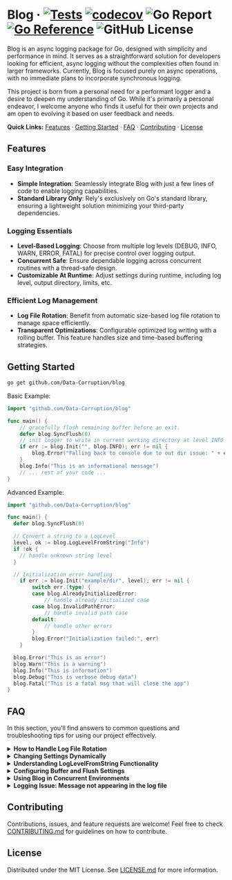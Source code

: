 # Blog · [![Tests](https://github.com/Data-Corruption/blog/actions/workflows/tests.yml/badge.svg)](https://github.com/Data-Corruption/blog/actions/workflows/tests.yml) [![codecov](https://codecov.io/github/Data-Corruption/blog/graph/badge.svg?token=HGC6QI86EG)](https://codecov.io/github/Data-Corruption/blog) ![Go Report](https://img.shields.io/badge/go%20report-A+-brightgreen.svg?style=flat) [![Go Reference](https://pkg.go.dev/badge/github.com/Data-Corruption/blog.svg)](https://pkg.go.dev/github.com/Data-Corruption/blog) ![GitHub License](https://img.shields.io/github/license/Data-Corruption/blog)

Blog is an async logging package for Go, designed with simplicity and performance in mind. It serves as a straightforward solution for developers looking for efficient, async logging without the complexities often found in larger frameworks. Currently, Blog is focused purely on async operations, with no immediate plans to incorporate synchronous logging.

This project is born from a personal need for a performant logger and a desire to deepen my understanding of Go. While it's primarily a personal endeavor, I welcome anyone who finds it useful for their own projects and am open to evolving it based on user feedback and needs.

**Quick Links:** [Features](#features) · [Getting Started](#getting-started) · [FAQ](#faq) · [Contributing](#contributing) · [License](#license)

## Features

### Easy Integration
- **Simple Integration**: Seamlessly integrate Blog with just a few lines of code to enable logging capabilities.
- **Standard Library Only**: Rely's exclusively on Go's standard library, ensuring a lightweight solution minimizing your third-party dependencies.

### Logging Essentials
- **Level-Based Logging**: Choose from multiple log levels (DEBUG, INFO, WARN, ERROR, FATAL) for precise control over logging output.
- **Concurrent Safe**: Ensure dependable logging across concurrent routines with a thread-safe design.
- **Customizable At Runtime**: Adjust settings during runtime, including log level, output directory, limits, etc.

### Efficient Log Management
- **Log File Rotation**: Benefit from automatic size-based log file rotation to manage space efficiently.
- **Transparent Optimizations**: Configurable optimized log writing with a rolling buffer. This feature handles size and time-based buffering strategies.

## Getting Started

```sh
go get github.com/Data-Corruption/blog
```

Basic Example:

```go
import "github.com/Data-Corruption/blog"

func main() {
    // gracefully flush remaining buffer before an exit.
    defer blog.SyncFlush(0)
    // init logger to write in current working directory at level INFO
    if err := blog.Init("", blog.INFO); err != nil {
        blog.Error("Falling back to console due to out dir issue: " + err.Error())
    }
    blog.Info("This is an informational message")
    // ... rest of your code ...
}
```

Advanced Example:

```go
import "github.com/Data-Corruption/blog"

func main() {
  defer blog.SyncFlush(0)

  // Convert a string to a LogLevel
  level, ok := blog.LogLevelFromString("Info")
  if !ok {
    // handle unknown string level
  }

  // Initialization error handling
	if err := blog.Init("example/dir", level); err != nil {
		switch err.(type) {
		case blog.AlreadyInitializedError:
			// handle already initialized case
		case blog.InvalidPathError:
			// handle invalid path case
		default:
			// handle other errors
		}
		blog.Error("Initialization failed:", err)
	}

  blog.Error("This is an error")
  blog.Warn("This is a warning")
  blog.Info("This is information")
  blog.Debug("This is verbose debug data")
  blog.Fatal("This is a fatal msg that will close the app")
}
```

## FAQ

In this section, you'll find answers to common questions and troubleshooting tips for using our project effectively.

<details>
<summary><b>How to Handle Log File Rotation</b></summary>

Question: What happens when the log file reaches its maximum size, and how can I manage it?

Answer: Blog automatically handles log file rotation based on the size limit you set. Once the latest.log file exceeds the specified maximum size, it's renamed with the current date and time, and a new latest.log file is created. You can adjust the maximum file size using `blog.SetMaxFileSize(size)`. This ensures your logs are manageable and prevents excessive file growth.
</details>

<details>
<summary><b>Changing Settings Dynamically</b></summary>

Question: Can I change the logger's settings at runtime, and how?

Answer: Yes, you can dynamically adjust various settings in the logger. Due to the async nature of the logger these settings may take a few ms to update. Here is a list of available methods to update settings:
- `SetLevel(level LogLevel)`
- `SetUseConsole(use bool)`
- `SetMaxWriteBufSize(size int)`
- `SetMaxFileSize(size int)`
- `SetDirPath(path string)`
- `SetFlushInterval(d time.Duration)`
</details>

<details>
<summary><b>Understanding LogLevelFromString Functionality</b></summary>

Question: What does blog.LogLevelFromString("string") do, and how should I handle unknown log levels?

Answer: The function blog.LogLevelFromString("string") converts a string representation of a log level (like "info" or "debug") into a Blog's LogLevel. If the string doesn't match any known log levels, it returns false as the second return value. The case of the characters is irrelevant as they are all upcased before checking.
</details>

<details>
<summary><b>Configuring Buffer and Flush Settings</b></summary>

**Question**: How can I optimize performance by configuring the internal buffer and flush intervals?

**Answer**: Blog optimizes log writing using a rolling buffer, which automatically flushes based on two configurable events:

  - **Buffer Size Limit Reached**: When the buffer accumulates to a certain size, it triggers a flush. You can set this threshold with `blog.SetMaxWriteBufSize(size)`. The default size is 4KB. Adjusting this allows you to balance between performance and real-time logging based on your application's needs.

  - **Time Interval Elapsed**: The buffer also flushes periodically after a specified time interval, ensuring logs are written even during low activity. Set this interval with `blog.SetFlushInterval(amountOfTime)`. The default interval is 5 seconds. Shortening this time ensures more frequent writes, while lengthening it can reduce disk I/O in less critical applications.

Both settings are crucial for tailoring Blog's performance to match your specific logging requirements and operational environment.
</details>

<details>
<summary><b>Using Blog in Concurrent Environments</b></summary>

**Question**: Is Blog suitable for concurrent environments, and are there any special considerations for synchronous operations?

**Answer**: Blog is inherently safe for concurrent use in applications utilizing multiple goroutines. It manages access to log files asynchronously, ensuring thread safety without the need for additional synchronization in most scenarios. However, due to its asynchronous nature, if you require synchronous logging, i recommend checking out one of GO's many libs that support sync operation, here is one if interested:
- **zap**: https://github.com/uber-go/zap
</details>

<details>
<summary><b>Logging Issue: Message not appearing in the log file</b></summary>
  
**Question**: After logging a message, flushing, and then reading the log file, why doesn't it contain my message?

**Answer**: This is likely due to the asynchronous nature of our logging system, which utilizes goroutines and channels. These processes require some time to execute. To resolve this:
  - **Step 1**: Wait for a few milliseconds after logging your message before flushing.
  - **Step 2**: Similarly, wait for a few milliseconds after flushing before you attempt to read the log file.o
These steps ensure that the system has enough time to process your requests.

</details>


## Contributing

Contributions, issues, and feature requests are welcome! Feel free to check [CONTRIBUTING.md](CONTRIBUTING.md) for guidelines on how to contribute.

## License

Distributed under the MIT License. See [LICENSE.md](LICENSE.md) for more information.
